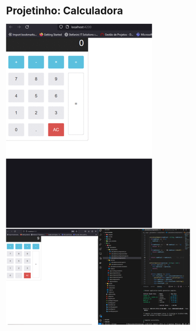 
# Projetinho: Calculadora

![alt text](https://github.com/acebeR/angular13/blob/main/calculadora/imgs/telas.gif?raw=true)
![alt text](https://github.com/acebeR/angular13/blob/main/calculadora/imgs/5.png?raw=true)
